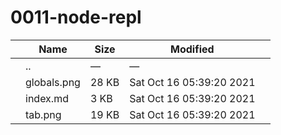 0011-node-repl
==============

<table><thead><tr class="header"><th></th><th>Name</th><th>Size</th><th>Modified</th><th></th></tr></thead><tbody><tr class="odd"><td></td><td><span class="goup">..</span></td><td>—</td><td>—</td><td></td></tr><tr class="even"><td></td><td><span class="name">globals.png</span></td><td>28 KB</td><td>Sat Oct 16 05:39:20 2021</td><td></td></tr><tr class="odd"><td></td><td><span class="name">index.md</span></td><td>3 KB</td><td>Sat Oct 16 05:39:20 2021</td><td></td></tr><tr class="even"><td></td><td><span class="name">tab.png</span></td><td>19 KB</td><td>Sat Oct 16 05:39:20 2021</td><td></td></tr></tbody></table>
